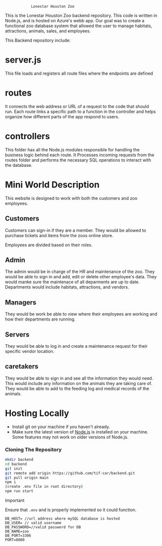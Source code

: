                 Lonestar Houston Zoo
This is the Lonestar Houston Zoo backend repository. This code is written in Node.js, and is hosted on Azure's webb app. Our goal was to create a functional zoo database system that allowed the user to manage habitats, attractions, animals, sales, and employees. 

This Backend repository include:

# server.js 
This file loads and registers all route files where the endpoints are defined

# routes
It connects the web address or URL of a request to the code that should run. Each route links a specific path to a function in the controller and helps organize how different parts of the app respond to users.

# controllers
This folder has all the Node.js modules responsible for handling the business logic behind each route.
It Processes incoming requests from the routes folder and performs the necessary SQL operations to interact with the database.

# Mini World Description
This website is designed to work with both the customers and zoo employees. 

## Customers
Customers can sign-in if they are a member. They would be allowed to purchase tickets and items from the zoos online store. 

Employees are divided based on their roles.

## Admin
 The admin would be in charge of the HR and maintenance of the zoo. They would be able to sign in and add, edit or delete other employee's data. They would manke sure the maintenace of all deparments are up to date. Departments would include habitats, attractions, and vendors.

## Managers
They would be work be able to view where their employees are working and how their departments are running. 

## Servers
They would be able to log in and create a maintenance request for their specific vendor location.  

## caretakers 
They would be able to sign in and see all the information they would need. This would include any information on the animals they are taking care of. They would be able to add to the feeding log and medical records of the animals. 

# Hosting Locally

- Install git on your machine if you haven't already.
- Make sure the latest version of [Node.js](https://nodejs.org/en/) is installed on your machine. Some features may not work on older versions of Node.js.

### Cloning The Repository

```bash
mkdir backend
cd backend
git init
git remote add origin https://github.com/tif-car/backend.git
git pull origin main
npm i
(create .env file in root directory)
npm run start
```

> [!IMPORTANT]
> Ensure that `.env` and is properly implemented so it could function.

```env
DB_HOST= //url address where mySQL database is hosted
DB_USER= // valid username 
DB_PASSWORD=//valid password for DB 
DB_NAME=zoo
DB_PORT=3306
PORT=8080
```

